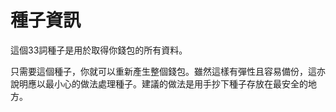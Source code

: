 # 種子資訊

這個33詞種子是用於取得你錢包的所有資料。

只需要這個種子，你就可以重新產生整個錢包。雖然這樣有彈性且容易備份，這亦說明應以最小心的做法處理種子。建議的做法是用手抄下種子存放在最安全的地方。
